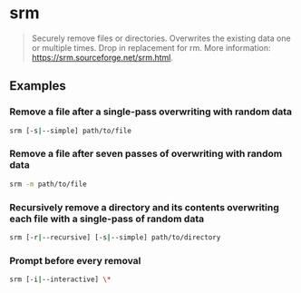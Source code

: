 # srm

> Securely remove files or directories. Overwrites the existing data one or multiple times. Drop in replacement for rm. More information: <https://srm.sourceforge.net/srm.html>.

## Examples

### Remove a file after a single-pass overwriting with random data

```bash
srm [-s|--simple] path/to/file
```

### Remove a file after seven passes of overwriting with random data

```bash
srm -m path/to/file
```

### Recursively remove a directory and its contents overwriting each file with a single-pass of random data

```bash
srm [-r|--recursive] [-s|--simple] path/to/directory
```

### Prompt before every removal

```bash
srm [-i|--interactive] \*
```
